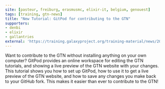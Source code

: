 ```yaml
---
site: [pasteur, freiburg, erasmusmc, elixir-it, belgium, genouest]
tags: [training, gtn-news]
title: "New Tutorial: GitPod for contributing to the GTN"
supporters:
- denbi
- elixir
- gallantries
external: 'https://training.galaxyproject.org/training-material/news/2021/06/25/gitpod.html'
---
```


<p>Want to contribute to the GTN without installing anything on your own computer? GitPod provides an online workspace for editing the GTN tutorials, and showing a live preview of the GTN website with your changes. This tutorial shows you how to set up GitPod, how to use it to get a live preview of the GTN website, and how to save any changes you make back to your GitHub fork. This makes it easier than ever to contribute to the GTN!</p>

<p></p>

